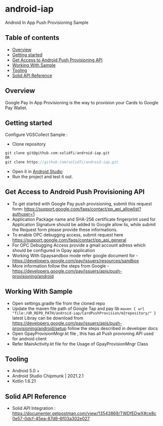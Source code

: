 # android-iap
Android In App Push Provisioning Sample

## Table of contents
- [Overview](#overview)
- [Getting started](#getting-started)
- [Get Access to Android Push Provisioning API](#get-access-to-android-push-provisioning-api)
- [Working With Sample](#working-with-sample)
- [Tooling](#tooling)
- [ Solid API Reference](#solid-api-reference)



## Overview
Google Pay In App Provisioning is the way to provision your Cards to Google Pay Wallet.

## Getting started
Configure VGSCollect Sample :
- Clone repository
```groovy
git clone git@github.com:solidfi/android-iap.git
OR
git clone https://github.com/solidfi/android-iap.git
```
- Open it in [Android Studio](https://developer.android.com/studio)
- Run the project and test it out.

## Get Access to Android Push Provisioning API

- To get started with Google Pay push provisioning, submit this request form: https://support.google.com/faqs/contact/pp_api_allowlist?authuser=1
- Application Package name and SHA-256 certificate fingerprint used for Application Signature should be added to Google allow lis, while submit the  Request form please provide these informations.
- To enable OPC debugging access, submit request here https://support.google.com/faqs/contact/pp_api_general
- For OPC Debugging Access provide a gmail account adress which should be configured in Gpay application
- Working With Gpaysandbox mode refer google document for - https://developers.google.com/pay/issuers/resources/sandbox 
- More information follow the steps from Google - https://developers.google.com/pay/issuers/apis/push-provisioning/android


## Working With Sample
- Open settings.gradle file from the cloned repo
- Update the maven file path of Google Tap and pay lib 
 ```maven { url "file:/UR_REPO_PATH/android-iap/CardPushProvision/m2repository/" }```
 latest Libray can be download from https://developers.google.com/pay/issuers/apis/push-provisioning/android/setup
 follow the steps described in developer docs 
 - Open GpayProvisionMngr.kt file , this has all Push provioning API used for android client
 - Refer MainActivity.kt file for the Usage of GpayProvisionMngr Class

## Tooling
- Android 5.0 +
- Android Studio Chipmunk | 2021.2.1
- Kotlin 1.6.21

## Solid API Reference
- Solid API Integration : https://documenter.getpostman.com/view/13543869/TWDfEDwX#ce8c0e57-0dcf-45ea-87d8-6f03a302e027

